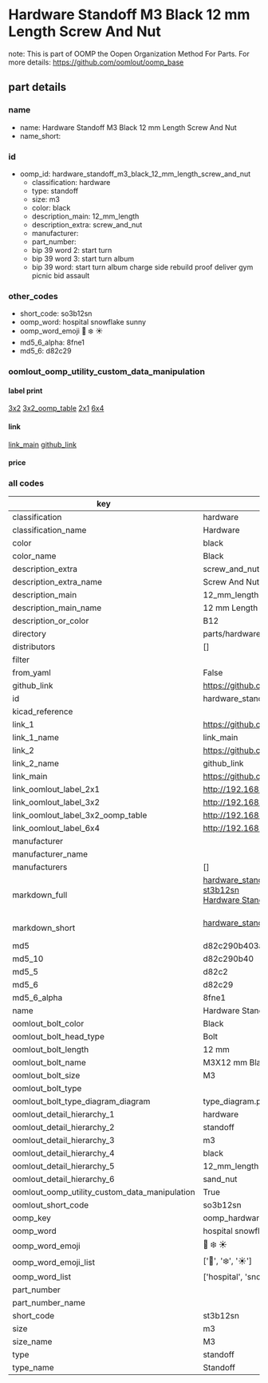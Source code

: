 # Hardware Standoff M3 Black 12 mm Length Screw And Nut  

note: This is part of OOMP the Oopen Organization Method For Parts. For more details: https://github.com/oomlout/oomp_base

##  part details





### name
* name: Hardware Standoff M3 Black 12 mm Length Screw And Nut
* name_short: 
### id
* oomp_id: hardware_standoff_m3_black_12_mm_length_screw_and_nut
  * classification: hardware
  * type: standoff
  * size: m3
  * color: black
  * description_main: 12_mm_length
  * description_extra: screw_and_nut
  * manufacturer: 
  * part_number: 
  * bip 39 word 2: start turn
  * bip 39 word 3: start turn album
  * bip 39 word: start turn album charge side rebuild proof deliver gym picnic bid assault

### other_codes
* short_code: so3b12sn
* oomp_word: hospital snowflake sunny
* oomp_word_emoji :hospital: :snowflake: :sunny:
* md5_6_alpha: 8fne1
* md5_6: d82c29






### oomlout_oomp_utility_custom_data_manipulation
#### label print
[3x2](http://192.168.1.245:1112/?label=oomp%208fne1)
[3x2_oomp_table](http://192.168.1.107:1112/?label=oomp%208fne1)
[2x1](http://192.168.1.242:1112/?label=oomp%208fne1)
[6x4](http://192.168.1.55:1112/?label=oomp%208fne1)    

#### link

[link_main](https://github.com/oomlout/oomlout_oomp_current_version_messy/tree/main/parts/hardware_standoff_m3_black_12_mm_length_screw_and_nut) [github_link](https://github.com/oomlout/oomlout_oomp_part_src/tree/main/parts/hardware_standoff_m3_black_12_mm_length_screw_and_nut)                             

#### price







### all codes 
| key | value |  
| --- | --- |  
| classification | hardware |  
| classification_name | Hardware |  
| color | black |  
| color_name | Black |  
| description_extra | screw_and_nut |  
| description_extra_name | Screw And Nut |  
| description_main | 12_mm_length |  
| description_main_name | 12 mm Length |  
| description_or_color | B12 |  
| directory | parts/hardware_standoff_m3_black_12_mm_length_screw_and_nut |  
| distributors | [] |  
| filter |  |  
| from_yaml | False |  
| github_link | https://github.com/oomlout/oomlout_oomp_part_src/tree/main/parts/hardware_standoff_m3_black_12_mm_length_screw_and_nut |  
| id | hardware_standoff_m3_black_12_mm_length_screw_and_nut |  
| kicad_reference |  |  
| link_1 | https://github.com/oomlout/oomlout_oomp_current_version_messy/tree/main/parts/hardware_standoff_m3_black_12_mm_length_screw_and_nut |  
| link_1_name | link_main |  
| link_2 | https://github.com/oomlout/oomlout_oomp_part_src/tree/main/parts/hardware_standoff_m3_black_12_mm_length_screw_and_nut |  
| link_2_name | github_link |  
| link_main | https://github.com/oomlout/oomlout_oomp_current_version_messy/tree/main/parts/hardware_standoff_m3_black_12_mm_length_screw_and_nut |  
| link_oomlout_label_2x1 | http://192.168.1.242:1112/?label=oomp%208fne1 |  
| link_oomlout_label_3x2 | http://192.168.1.245:1112/?label=oomp%208fne1 |  
| link_oomlout_label_3x2_oomp_table | http://192.168.1.107:1112/?label=oomp%208fne1 |  
| link_oomlout_label_6x4 | http://192.168.1.55:1112/?label=oomp%208fne1 |  
| manufacturer |  |  
| manufacturer_name |  |  
| manufacturers | [] |  
| markdown_full | [hardware_standoff_m3_black_12_mm_length_screw_and_nut](https://github.com/oomlout/oomlout_oomp_current_version_messy/tree/main/parts/hardware_standoff_m3_black_12_mm_length_screw_and_nut)<br>[st3b12sn](https://github.com/oomlout/oomlout_oomp_current_version_messy/tree/main/parts/hardware_standoff_m3_black_12_mm_length_screw_and_nut)<br>[Hardware Standoff M3 Black 12 Mm Length Screw And Nut](https://github.com/oomlout/oomlout_oomp_current_version_messy/tree/main/parts/hardware_standoff_m3_black_12_mm_length_screw_and_nut)<br><br> |  
| markdown_short | [hardware_standoff_m3_black_12_mm_length_screw_and_nut](https://github.com/oomlout/oomlout_oomp_current_version_messy/tree/main/parts/hardware_standoff_m3_black_12_mm_length_screw_and_nut)<br><br> |  
| md5 | d82c290b403a158acd63f2680bfab6a5 |  
| md5_10 | d82c290b40 |  
| md5_5 | d82c2 |  
| md5_6 | d82c29 |  
| md5_6_alpha | 8fne1 |  
| name | Hardware Standoff M3 Black 12 mm Length Screw And Nut |  
| oomlout_bolt_color | Black |  
| oomlout_bolt_head_type | Bolt |  
| oomlout_bolt_length | 12 mm |  
| oomlout_bolt_name |  M3X12 mm Black (Bolt) |  
| oomlout_bolt_size | M3 |  
| oomlout_bolt_type |  |  
| oomlout_bolt_type_diagram_diagram | type_diagram.png |  
| oomlout_detail_hierarchy_1 | hardware |  
| oomlout_detail_hierarchy_2 | standoff |  
| oomlout_detail_hierarchy_3 | m3 |  
| oomlout_detail_hierarchy_4 | black |  
| oomlout_detail_hierarchy_5 | 12_mm_length |  
| oomlout_detail_hierarchy_6 | sand_nut |  
| oomlout_oomp_utility_custom_data_manipulation | True |  
| oomlout_short_code | so3b12sn |  
| oomp_key | oomp_hardware_standoff_m3_black_12_mm_length_screw_and_nut |  
| oomp_word | hospital snowflake sunny |  
| oomp_word_emoji | :hospital: :snowflake: :sunny: |  
| oomp_word_emoji_list | [':hospital:', ':snowflake:', ':sunny:'] |  
| oomp_word_list | ['hospital', 'snowflake', 'sunny'] |  
| part_number |  |  
| part_number_name |  |  
| short_code | st3b12sn |  
| size | m3 |  
| size_name | M3 |  
| type | standoff |  
| type_name | Standoff |  

